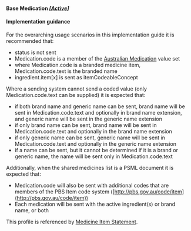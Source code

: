 #### Base Medication *[[Active](http://hl7.org/fhir/stu3/valueset-publication-status.html)]*

#### Implementation guidance 

For the overarching usage scenarios in this implementation guide it is recommended that:

* status is not sent
* Medication.code is a member of the [Australian Medication](https://healthterminologies.gov.au/fhir/ValueSet/australian-medication-1) value set
* where Medication.code is a branded medicine item, Medication.code.text is the branded name
* ingredient.item[x] is sent as itemCodeableConcept

Where a sending system cannot send a coded value (only Medication.code.text can be supplied) it is expected that:

* if both brand name and generic name can be sent, brand name will be sent in Medication.code.text and optionally in brand name extension, and generic name will be sent in the generic name extension
* if only brand name can be sent, brand name will be sent in Medication.code.text and optionally in the brand name extension
* if only generic name can be sent, generic name will be sent in Medication.code.text and optionally in the generic name extension
* if a name can be sent, but it cannot be determined if it is a brand or generic name, the name will be sent only in Medication.code.text

Additionally, when the shared medicines list is a PSML document it is expected that:

* Medication.code will also be sent with additional codes that are members of the PBS Item code system ([http://pbs.gov.au/code/item](http://pbs.gov.au/code/item))
* Each medication will be sent with the active ingredient(s) or brand name, or both

This profile is referenced by [Medicine Item Statement](http://ns.electronichealth.net.au/ci/fhir/3.0/StructureDefinition/medicationstatement-detailed-1).